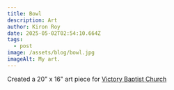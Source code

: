 ```yaml
---
title: Bowl
description: Art
author: Kiron Roy
date: 2025-05-02T02:54:10.664Z
tags:
  - post
image: /assets/blog/bowl.jpg
imageAlt: My art.
---
```

Created a 20" x 16" art piece for [Victory Baptist Church](https://victoryanaheim.org/)